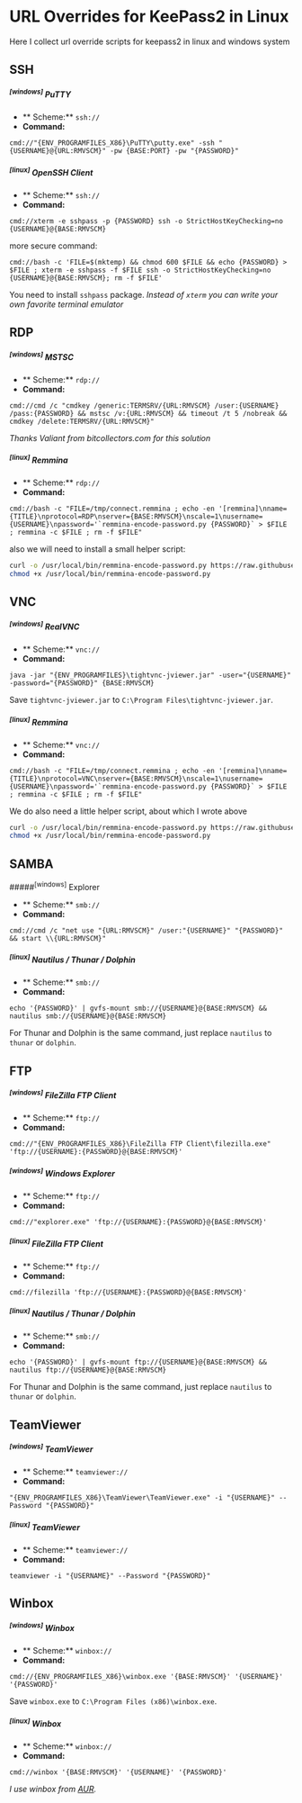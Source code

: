 # URL Overrides for KeePass2 in Linux
Here I collect url override scripts for keepass2 in linux and windows system

## SSH

##### <sup>[windows]</sup> PuTTY
* ** Scheme:** `ssh://`
* **Command:**
```
cmd://"{ENV_PROGRAMFILES_X86}\PuTTY\putty.exe" -ssh "{USERNAME}@{URL:RMVSCM}" -pw {BASE:PORT} -pw "{PASSWORD}"
```

##### <sup>[linux]</sup> OpenSSH Client

* ** Scheme:** `ssh://`
* **Command:**
```
cmd://xterm -e sshpass -p {PASSWORD} ssh -o StrictHostKeyChecking=no {USERNAME}@{BASE:RMVSCM}
```

  more secure command:

```
cmd://bash -c 'FILE=$(mktemp) && chmod 600 $FILE && echo {PASSWORD} > $FILE ; xterm -e sshpass -f $FILE ssh -o StrictHostKeyChecking=no {USERNAME}@{BASE:RMVSCM}; rm -f $FILE'
```

You need to install `sshpass` package.
*Instead of `xterm` you can write your own favorite terminal emulator*

## RDP

##### <sup>[windows]</sup> MSTSC

* ** Scheme:** `rdp://`
* **Command:**
```
cmd://cmd /c "cmdkey /generic:TERMSRV/{URL:RMVSCM} /user:{USERNAME} /pass:{PASSWORD} && mstsc /v:{URL:RMVSCM} && timeout /t 5 /nobreak && cmdkey /delete:TERMSRV/{URL:RMVSCM}"
```

*Thanks Valiant from bitcollectors.com for this solution*

##### <sup>[linux]</sup> Remmina

* ** Scheme:** `rdp://`
* **Command:**
```
cmd://bash -c "FILE=/tmp/connect.remmina ; echo -en '[remmina]\nname={TITLE}\nprotocol=RDP\nserver={BASE:RMVSCM}\nscale=1\nusername={USERNAME}\npassword='`remmina-encode-password.py {PASSWORD}` > $FILE ; remmina -c $FILE ; rm -f $FILE"
```

also we will need to install a small helper script:
```bash
curl -o /usr/local/bin/remmina-encode-password.py https://raw.githubusercontent.com/kvaps/keepass2-url-overriddes/master/remmina/remmina-encode-password.py
chmod +x /usr/local/bin/remmina-encode-password.py
```

## VNC

##### <sup>[windows]</sup> RealVNC

* ** Scheme:** `vnc://`
* **Command:**
```
java -jar "{ENV_PROGRAMFILES}\tightvnc-jviewer.jar" -user="{USERNAME}" -password="{PASSWORD}" {BASE:RMVSCM}
```

Save `tightvnc-jviewer.jar` to `C:\Program Files\tightvnc-jviewer.jar`.

##### <sup>[linux]</sup> Remmina

* ** Scheme:** `vnc://`
* **Command:**
```
cmd://bash -c "FILE=/tmp/connect.remmina ; echo -en '[remmina]\nname={TITLE}\nprotocol=VNC\nserver={BASE:RMVSCM}\nscale=1\nusername={USERNAME}\npassword='`remmina-encode-password.py {PASSWORD}` > $FILE ; remmina -c $FILE ; rm -f $FILE"
```

We do also need a little helper script, about which I wrote above

```bash
curl -o /usr/local/bin/remmina-encode-password.py https://raw.githubusercontent.com/kvaps/keepass2-url-overriddes/master/remmina/remmina-encode-password.py
chmod +x /usr/local/bin/remmina-encode-password.py
```

## SAMBA

#####<sup>[windows]</sup> Explorer

* ** Scheme:** `smb://`
* **Command:**
```
cmd://cmd /c "net use "{URL:RMVSCM}" /user:"{USERNAME}" "{PASSWORD}" && start \\{URL:RMVSCM}"
```

##### <sup>[linux]</sup> Nautilus / Thunar / Dolphin

* ** Scheme:** `smb://`
* **Command:**
```
echo '{PASSWORD}' | gvfs-mount smb://{USERNAME}@{BASE:RMVSCM} && nautilus smb://{USERNAME}@{BASE:RMVSCM} 
```

For Thunar and Dolphin is the same command, just replace `nautilus` to `thunar` or `dolphin`.


## FTP

##### <sup>[windows]</sup> FileZilla FTP Client

* ** Scheme:** `ftp://`
* **Command:**
```
cmd://"{ENV_PROGRAMFILES_X86}\FileZilla FTP Client\filezilla.exe" 'ftp://{USERNAME}:{PASSWORD}@{BASE:RMVSCM}'
```

##### <sup>[windows]</sup> Windows Explorer

* ** Scheme:** `ftp://`
* **Command:**
```
cmd://"explorer.exe" 'ftp://{USERNAME}:{PASSWORD}@{BASE:RMVSCM}'
```

##### <sup>[linux]</sup> FileZilla FTP Client

* ** Scheme:** `ftp://`
* **Command:**
```
cmd://filezilla 'ftp://{USERNAME}:{PASSWORD}@{BASE:RMVSCM}'
```

##### <sup>[linux]</sup> Nautilus / Thunar / Dolphin

* ** Scheme:** `smb://`
* **Command:**
```
echo '{PASSWORD}' | gvfs-mount ftp://{USERNAME}@{BASE:RMVSCM} && nautilus ftp://{USERNAME}@{BASE:RMVSCM} 
```

For Thunar and Dolphin is the same command, just replace `nautilus` to `thunar` or `dolphin`.

## TeamViewer

##### <sup>[windows]</sup> TeamViewer

* ** Scheme:** `teamviewer://`
* **Command:**
```
"{ENV_PROGRAMFILES_X86}\TeamViewer\TeamViewer.exe" -i "{USERNAME}" --Password "{PASSWORD}"
```

##### <sup>[linux]</sup> TeamViewer

* ** Scheme:** `teamviewer://`
* **Command:**
```
teamviewer -i "{USERNAME}" --Password "{PASSWORD}"
```

## Winbox

##### <sup>[windows]</sup> Winbox

* ** Scheme:** `winbox://`
* **Command:**
```
cmd://{ENV_PROGRAMFILES_X86}\winbox.exe '{BASE:RMVSCM}' '{USERNAME}' '{PASSWORD}'
```

Save `winbox.exe` to `C:\Program Files (x86)\winbox.exe`.

##### <sup>[linux]</sup> Winbox

* ** Scheme:** `winbox://`
* **Command:**
```
cmd://winbox '{BASE:RMVSCM}' '{USERNAME}' '{PASSWORD}'
```

*I use winbox from [AUR](https://aur.archlinux.org/packages/winbox/).*
